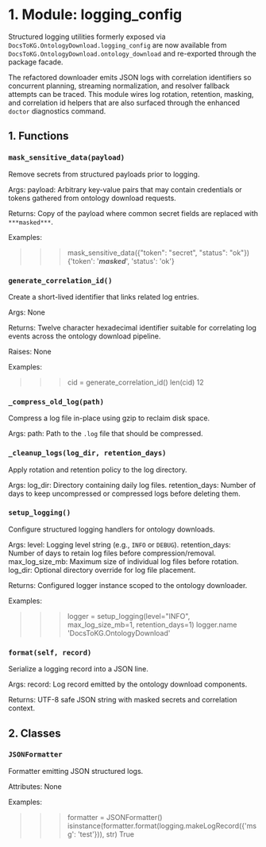 # 1. Module: logging_config

Structured logging utilities formerly exposed via
``DocsToKG.OntologyDownload.logging_config`` are now available from
``DocsToKG.OntologyDownload.ontology_download`` and re-exported through the
package facade.

The refactored downloader emits JSON logs with correlation identifiers so
concurrent planning, streaming normalization, and resolver fallback attempts
can be traced. This module wires log rotation, retention, masking, and
correlation id helpers that are also surfaced through the enhanced `doctor`
diagnostics command.

## 1. Functions

### `mask_sensitive_data(payload)`

Remove secrets from structured payloads prior to logging.

Args:
payload: Arbitrary key-value pairs that may contain credentials or
tokens gathered from ontology download requests.

Returns:
Copy of the payload where common secret fields are replaced with
`***masked***`.

Examples:
>>> mask_sensitive_data({"token": "secret", "status": "ok"})
{'token': '***masked***', 'status': 'ok'}

### `generate_correlation_id()`

Create a short-lived identifier that links related log entries.

Args:
None

Returns:
Twelve character hexadecimal identifier suitable for correlating log
events across the ontology download pipeline.

Raises:
None

Examples:
>>> cid = generate_correlation_id()
>>> len(cid)
12

### `_compress_old_log(path)`

Compress a log file in-place using gzip to reclaim disk space.

Args:
path: Path to the `.log` file that should be compressed.

### `_cleanup_logs(log_dir, retention_days)`

Apply rotation and retention policy to the log directory.

Args:
log_dir: Directory containing daily log files.
retention_days: Number of days to keep uncompressed or compressed logs
before deleting them.

### `setup_logging()`

Configure structured logging handlers for ontology downloads.

Args:
level: Logging level string (e.g., ``INFO`` or ``DEBUG``).
retention_days: Number of days to retain log files before compression/removal.
max_log_size_mb: Maximum size of individual log files before rotation.
log_dir: Optional directory override for log file placement.

Returns:
Configured logger instance scoped to the ontology downloader.

Examples:
>>> logger = setup_logging(level="INFO", max_log_size_mb=1, retention_days=1)
>>> logger.name
'DocsToKG.OntologyDownload'

### `format(self, record)`

Serialize a logging record into a JSON line.

Args:
record: Log record emitted by the ontology download components.

Returns:
UTF-8 safe JSON string with masked secrets and correlation context.

## 2. Classes

### `JSONFormatter`

Formatter emitting JSON structured logs.

Attributes:
None

Examples:
>>> formatter = JSONFormatter()
>>> isinstance(formatter.format(logging.makeLogRecord({'msg': 'test'})), str)
True
